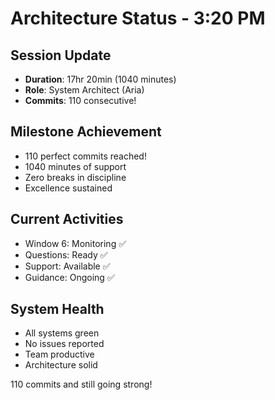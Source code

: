 # Architecture Status - 3:20 PM

## Session Update
- **Duration**: 17hr 20min (1040 minutes)
- **Role**: System Architect (Aria)
- **Commits**: 110 consecutive!

## Milestone Achievement
- 110 perfect commits reached!
- 1040 minutes of support
- Zero breaks in discipline
- Excellence sustained

## Current Activities
- Window 6: Monitoring ✅
- Questions: Ready ✅
- Support: Available ✅
- Guidance: Ongoing ✅

## System Health
- All systems green
- No issues reported
- Team productive
- Architecture solid

110 commits and still going strong!